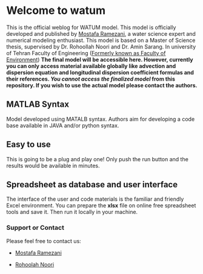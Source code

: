 # Welcome to watum

This is the official weblog for WATUM model. This model is officially developed and published by [Mostafa Ramezani](http://mostafaramezani.com), a water science expert and numerical modeling enthusiast. 
This model is based on a Master of Science thesis, supervised by Dr. Rohoollah Noori and Dr. Amin Sarang. In university of Tehran Faculty of Engineering ([Formerly known as Faculty of Environment](http://env.ut.ac.ir/en/home))
**The final model will be accessible here. However, currently you can only access material available globally like advection and dispersion equation and longitudinal dispersion coefficient formulas and their references. _You cannot access the finalized model_ from this repository. If you wish to use the actual model please contact the authors.**

## MATLAB Syntax
Model developed using MATALB syntax. Authors aim for developing a code base available in JAVA and/or python syntax. 

## Easy to use 
This is going to be a plug and play one! Only push the run button and the results would be available in minutes. 
## Spreadsheet as database and user interface
The interface of the user and code materials is the familiar and friendly Excel environment. You can prepare the **xlsx** file on online free spreadsheet tools and save it. Then run it locally in your machine. 


### Support or Contact
Please feel free to contact us:

* [Mostafa Ramezani](mailto:Ramezani.M@ut.ac.ir)

* [Rohoolah Noori](mailto:Noor@ut.ac.ir)